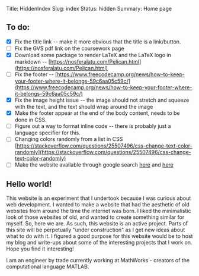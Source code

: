 Title: HiddenIndex
Slug: index
Status: hidden
Summary: Home page

## To do:
* [x] Fix the title link -- make it more obvious that the title is a link/button.
* [ ] Fix the GVS pdf link on the coursework page
* [x] Download some package to render LaTeX and the LaTeX logo in markdown -- [https://nosferalatu.com/Pelican.html](https://nosferalatu.com/Pelican.html)
* [ ] Fix the footer -- [https://www.freecodecamp.org/news/how-to-keep-your-footer-where-it-belongs-59c6aa05c59c/](https://www.freecodecamp.org/news/how-to-keep-your-footer-where-it-belongs-59c6aa05c59c/)
* [x] Fix the image height issue -- the image should not stretch and squeeze with the text, and the text should wrap around the image
* [x] Make the footer appear at the end of the body content, needs to be done in CSS.
* [ ] Figure out a way to format inline code -- there is probably just a language specifier for this.
* [ ] Changing colors randomly from a list in CSS [https://stackoverflow.com/questions/25507496/css-change-text-color-randomly](https://stackoverflow.com/questions/25507496/css-change-text-color-randomly)
* [ ] Make the website available through google search [here](https://victor2code.github.io/blog/2019/07/04/jekyll-github-pages-appear-on-Google.html) and [here](https://stackoverflow.com/questions/49073043/get-github-pages-site-found-in-google-search-results)

## Hello world!

This website is an experiment that I undertook because I was curious about web development.
I wanted to make a website that had the aesthetic of old websites from around the time the internet was born.
I liked the minimalistic look of those websites of old, and wanted to create something similar for myself.
So, here we are.
As such, this website is an active project.
Parts of this site will be perpetually "under construction" as I get new ideas about what to do with it.
I figured a good purpose for this website would be to host my blog and write-ups about some of the interesting projects that I work on.
Hope you find it interesting!

I am an engineer by trade currently working at MathWorks - creators of the computational language MATLAB.


